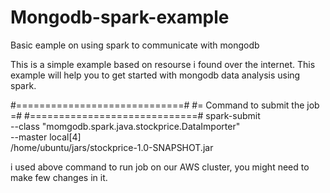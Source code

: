 # Mongodb-spark-example
Basic eample on using spark to communicate with mongodb

This is a simple example based on resourse i found over the internet.
This example will help you to get started with mongodb data analysis using spark.


#=============================#
#= Command to submit the job =#
#=============================#
spark-submit \
  --class "momgodb.spark.java.stockprice.DataImporter" \
  --master local[4] \
  /home/ubuntu/jars/stockprice-1.0-SNAPSHOT.jar

i used above command to run job on our AWS cluster, you might need to make few changes in it.


